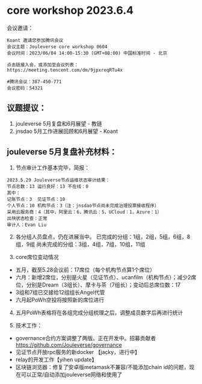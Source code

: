 # core workshop 2023.6.4

会议邀请：
~~~
Koant 邀请您参加腾讯会议
会议主题：Jouleverse core workshop 0604
会议时间：2023/06/04 14:00-15:30 (GMT+08:00) 中国标准时间 - 北京

点击链接入会，或添加至会议列表：
https://meeting.tencent.com/dm/9jpxreqRTu4x

#腾讯会议：387-450-771
会议密码：54321
~~~

## 议题提议：
1. jouleverse 5月复盘和6月展望 - 教链
2. jnsdao 5月工作进展回顾和6月展望 - Koant


## jouleverse 5月复盘补充材料：

1. 节点审计工作基本完毕，简报：
~~~
2023.5.29 Jouleverse节点运维状态审计结果：
节点总数：13 运行良好：13 不在线：0
其中：
记账节点：3  见证节点：10
个人节点：10 机构节点：3（注：jnsdao节点尚未完成治理投票接收程序）
采用云服务商：4（其中，阿里云：6，腾讯云：5，UCloud：1，Azure：1）
出块状态检查：正常
审计人：Evan Liu
~~~

2. 各分组人员盘点，仍在进展当中。
已完成的分组：1组，2组，5组，6组，8组，9组
尚未完成的分组：3组，4组，7组，10组，11组

3. core席位变动情况

- 五月，截至5.28会议前：17席位（每个机构节点算1个席位）
- 六月：新增2席位，分别是火星（见证节点）、ucanfilm（机构节点）；减少2席位，分别是Dream（3组长）、摩卡与茶（7组长）；变动后总席位数：17
- 3组和7组已交接给12组组长Angel代管
- 六月起PoWh空投将按照新的席位进行

4. 五月PoWh表格将在各组完成分组梳理之后，调整成员数字后再进行统计

5. 技术工作：
- governance合约方案调整了两版。正在开发中。招募贡献者 https://github.com/Jouleverse/governance
- 见证节点开放rpc服务的新docker 【jacky，进行中】
- relay的开发工作【yihen update】
- 区块链浏览器：修复了安卓版metamask不兼容/不能添加chain id的问题，现在可以正常/自动添加jouleverse网络和使用了




